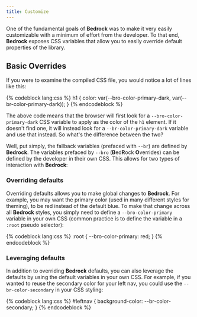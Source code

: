 ```yaml
---
title: Customize
---
```


One of the fundamental goals of **Bedrock** was to make it very easily customizable with a minimum of effort from the developer. To that end, **Bedrock** exposes CSS variables that allow you to easily override default properties of the library. 

## Basic Overrides
If you were to examine the compiled CSS file, you would notice a lot of lines like this:

{% codeblock lang:css %}
h1 {
  color: var(--bro-color-primary-dark, var(--br-color-primary-dark));
}
{% endcodeblock %}

The above code means that the browser will first look for a `--bro-color-primary-dark` CSS variable to apply as the color of the `h1` element. If it doesn't find one, it will instead look for a `--br-color-primary-dark` variable and use that instead. So what's the difference between the two?

Well, put simply, the fallback variables (prefaced with `--br`) are defined by **Bedrock**. The variables prefaced by `--bro` (**B**ed**R**ock **O**verrides) can be defined by the developer in their own CSS. This allows for two types of interaction with **Bedrock**:

### Overriding defaults
Overriding defaults allows you to make global changes to **Bedrock**. For example, you may want the primary color (used in many different styles for theming), to be red instead of the default blue. To make that change across all **Bedrock** styles, you simply need to define a `--bro-color-primary` variable in your own CSS (common practice is to define the variable in a `:root` pseudo selector):

{% codeblock lang:css %}
:root {
  --bro-color-primary: red;
}
{% endcodeblock %}


### Leveraging defaults
In addition to overriding **Bedrock** defaults, you can also leverage the defaults by using the default variables in your own CSS. For example, if you wanted to reuse the secondary color for your left nav, you could use the `--br-color-secondary` in your CSS styling:

{% codeblock lang:css %}
#leftnav {
  background-color: --br-color-secondary;
}
{% endcodeblock %}


